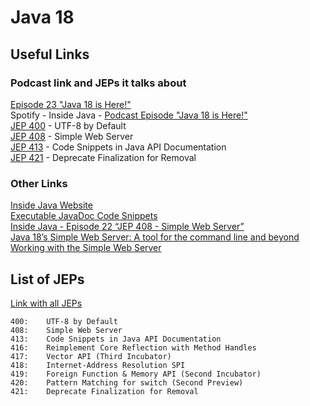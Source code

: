 # Java 18

## Useful Links

### Podcast link and JEPs it talks about

[Episode 23 "Java 18 is Here!"](https://inside.java/2022/03/22/podcast-023/)  
Spotify - Inside Java - [Podcast Episode "Java 18 is Here!"](https://open.spotify.com/episode/1JCGSs0ZUC8PTRUYZvaZ5F)  
[JEP 400](https://openjdk.org/jeps/400) - UTF-8 by Default  
[JEP 408](https://openjdk.org/jeps/408) - Simple Web Server  
[JEP 413](https://openjdk.org/jeps/413) - Code Snippets in Java API Documentation  
[JEP 421](https://openjdk.org/jeps/421) - Deprecate Finalization for Removal  

### Other Links

[Inside Java Website](https://inside.java/)  
[Executable JavaDoc Code Snippets](https://www.morling.dev/blog/executable-javadoc-code-snippets/)  
[Inside Java - Episode 22 “JEP 408 - Simple Web Server”](https://inside.java/2022/03/04/podcast-022/)  
[Java 18’s Simple Web Server: A tool for the command line and beyond](https://blogs.oracle.com/javamagazine/post/java-18-simple-web-server)  
[Working with the Simple Web Server](https://inside.java/2021/12/06/working-with-the-simple-web-server/)  

## List of JEPs

[Link with all JEPs](https://openjdk.org/projects/jdk/18/)  

```
400:	UTF-8 by Default
408:	Simple Web Server
413:	Code Snippets in Java API Documentation
416:	Reimplement Core Reflection with Method Handles
417:	Vector API (Third Incubator)
418:	Internet-Address Resolution SPI
419:	Foreign Function & Memory API (Second Incubator)
420:	Pattern Matching for switch (Second Preview)
421:	Deprecate Finalization for Removal
```
